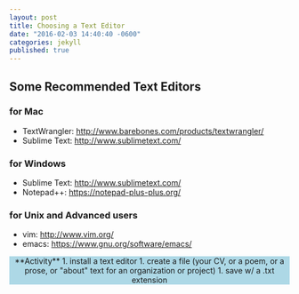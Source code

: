 ```yaml
---
layout: post
title: Choosing a Text Editor
date: "2016-02-03 14:40:40 -0600"
categories: jekyll
published: true
---
```



## Some Recommended Text Editors

### for Mac
* TextWrangler: <http://www.barebones.com/products/textwrangler/>
* Sublime Text: <http://www.sublimetext.com/>

### for Windows
* Sublime Text: <http://www.sublimetext.com/>
* Notepad++: <https://notepad-plus-plus.org/>

### for Unix and Advanced users
* vim: <http://www.vim.org/>
* emacs: <https://www.gnu.org/software/emacs/>

<div style="text-align:center; background-color:lightblue;">
**Activity**
1. install a text editor
1. create a file (your CV, or a poem, or a prose, or "about" text for an organization or project)
1. save w/ a .txt extension
</div>
